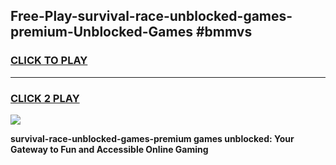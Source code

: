 
## Free-Play-survival-race-unblocked-games-premium-Unblocked-Games #bmmvs
<h3>
<a href="https://news.freeplayer.one?title=survival-race-unblocked-games-premium&ref=8M">CLICK TO PLAY</a></h3>
<hr>

<h3>
<a href="https://news.freeplayer.one?title=survival-race-unblocked-games-premium&ref=8M">CLICK 2 PLAY</a>
  
</h3>

<a href="https://news.freeplayer.one?title=survival-race-unblocked-games-premium&ref=8M"><img src="https://clearcache.store/games.png"></a>


**survival-race-unblocked-games-premium games unblocked: Your Gateway to Fun and Accessible Online Gaming**
